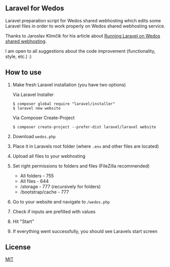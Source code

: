 ## Laravel for Wedos

Laravel preparation script for Wedos shared webhosting which edits some Laravel files in order to work properly on Wedos shared webhosting service.

Thanks to Jaroslav Klimčík for his article about [Running Laravel on Wedos shared webhosting](http://laravelblog.cz/spusteni-laravelu-na-sdilenem-hostingu-wedos/).

I am open to all suggestions about the code improvement (functionality, style, etc.) :)

## How to use

1. Make fresh Laravel installation (you have two options)

   Via Laravel Installer
   ```
   $ composer global require "laravel/installer"
   $ laravel new website
   ```
  
   Via Composer Create-Project
   ```
   $ composer create-project --prefer-dist laravel/laravel website
   ```

2. Download `wedos.php`
3. Place it in Laravels root folder (where `.env` and other files are located)
4. Upload all files to your webhosting
5. Set right permissions to folders and files (FileZilla recommended)
   - All folders - 755
   - All files - 644
   - /storage - 777 (recursively for folders)
   - /bootstrap/cache - 777
6. Go to your website and navigate to `/wedos.php`
7. Check if inputs are prefilled with values
8. Hit "Start"
9. If everything went successfully, you should see Laravels start screen

## License

[MIT](https://github.com/vanekj/laravel-wedos/blob/master/LICENSE)
